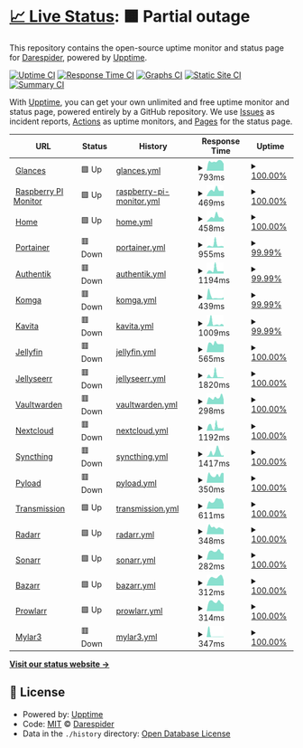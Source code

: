 # [📈 Live Status](https://demo.upptime.js.org): <!--live status--> **🟧 Partial outage**

This repository contains the open-source uptime monitor and status page for [Darespider](https://demo.upptime.js.org), powered by [Upptime](https://github.com/upptime/upptime).

[![Uptime CI](https://github.com/Darespider/upptime/workflows/Uptime%20CI/badge.svg)](https://github.com/Darespider/upptime/actions?query=workflow%3A%22Uptime+CI%22)
[![Response Time CI](https://github.com/Darespider/upptime/workflows/Response%20Time%20CI/badge.svg)](https://github.com/Darespider/upptime/actions?query=workflow%3A%22Response+Time+CI%22)
[![Graphs CI](https://github.com/Darespider/upptime/workflows/Graphs%20CI/badge.svg)](https://github.com/Darespider/upptime/actions?query=workflow%3A%22Graphs+CI%22)
[![Static Site CI](https://github.com/Darespider/upptime/workflows/Static%20Site%20CI/badge.svg)](https://github.com/Darespider/upptime/actions?query=workflow%3A%22Static+Site+CI%22)
[![Summary CI](https://github.com/Darespider/upptime/workflows/Summary%20CI/badge.svg)](https://github.com/Darespider/upptime/actions?query=workflow%3A%22Summary+CI%22)

With [Upptime](https://upptime.js.org), you can get your own unlimited and free uptime monitor and status page, powered entirely by a GitHub repository. We use [Issues](https://github.com/Darespider/upptime/issues) as incident reports, [Actions](https://github.com/Darespider/upptime/actions) as uptime monitors, and [Pages](https://demo.upptime.js.org) for the status page.

<!--start: status pages-->
<!-- This summary is generated by Upptime (https://github.com/upptime/upptime) -->
<!-- Do not edit this manually, your changes will be overwritten -->
<!-- prettier-ignore -->
| URL | Status | History | Response Time | Uptime |
| --- | ------ | ------- | ------------- | ------ |
| <img alt="" src="https://icons.duckduckgo.com/ip3/glances.darespider.family.ico" height="13"> [Glances](https://glances.darespider.family) | 🟩 Up | [glances.yml](https://github.com/darespider/uptime/commits/HEAD/history/glances.yml) | <details><summary><img alt="Response time graph" src="./graphs/glances/response-time-week.png" height="20"> 793ms</summary><br><a href="https://uptime.darespider.family/history/glances"><img alt="Response time 761" src="https://img.shields.io/endpoint?url=https%3A%2F%2Fraw.githubusercontent.com%2Fdarespider%2Fuptime%2FHEAD%2Fapi%2Fglances%2Fresponse-time.json"></a><br><a href="https://uptime.darespider.family/history/glances"><img alt="24-hour response time 608" src="https://img.shields.io/endpoint?url=https%3A%2F%2Fraw.githubusercontent.com%2Fdarespider%2Fuptime%2FHEAD%2Fapi%2Fglances%2Fresponse-time-day.json"></a><br><a href="https://uptime.darespider.family/history/glances"><img alt="7-day response time 793" src="https://img.shields.io/endpoint?url=https%3A%2F%2Fraw.githubusercontent.com%2Fdarespider%2Fuptime%2FHEAD%2Fapi%2Fglances%2Fresponse-time-week.json"></a><br><a href="https://uptime.darespider.family/history/glances"><img alt="30-day response time 821" src="https://img.shields.io/endpoint?url=https%3A%2F%2Fraw.githubusercontent.com%2Fdarespider%2Fuptime%2FHEAD%2Fapi%2Fglances%2Fresponse-time-month.json"></a><br><a href="https://uptime.darespider.family/history/glances"><img alt="1-year response time 761" src="https://img.shields.io/endpoint?url=https%3A%2F%2Fraw.githubusercontent.com%2Fdarespider%2Fuptime%2FHEAD%2Fapi%2Fglances%2Fresponse-time-year.json"></a></details> | <details><summary><a href="https://uptime.darespider.family/history/glances">100.00%</a></summary><a href="https://uptime.darespider.family/history/glances"><img alt="All-time uptime 100.00%" src="https://img.shields.io/endpoint?url=https%3A%2F%2Fraw.githubusercontent.com%2Fdarespider%2Fuptime%2FHEAD%2Fapi%2Fglances%2Fuptime.json"></a><br><a href="https://uptime.darespider.family/history/glances"><img alt="24-hour uptime 100.00%" src="https://img.shields.io/endpoint?url=https%3A%2F%2Fraw.githubusercontent.com%2Fdarespider%2Fuptime%2FHEAD%2Fapi%2Fglances%2Fuptime-day.json"></a><br><a href="https://uptime.darespider.family/history/glances"><img alt="7-day uptime 100.00%" src="https://img.shields.io/endpoint?url=https%3A%2F%2Fraw.githubusercontent.com%2Fdarespider%2Fuptime%2FHEAD%2Fapi%2Fglances%2Fuptime-week.json"></a><br><a href="https://uptime.darespider.family/history/glances"><img alt="30-day uptime 100.00%" src="https://img.shields.io/endpoint?url=https%3A%2F%2Fraw.githubusercontent.com%2Fdarespider%2Fuptime%2FHEAD%2Fapi%2Fglances%2Fuptime-month.json"></a><br><a href="https://uptime.darespider.family/history/glances"><img alt="1-year uptime 100.00%" src="https://img.shields.io/endpoint?url=https%3A%2F%2Fraw.githubusercontent.com%2Fdarespider%2Fuptime%2FHEAD%2Fapi%2Fglances%2Fuptime-year.json"></a></details>
| <img alt="" src="https://icons.duckduckgo.com/ip3/rpi.darespider.family.ico" height="13"> [Raspberry PI Monitor](https://rpi.darespider.family) | 🟩 Up | [raspberry-pi-monitor.yml](https://github.com/darespider/uptime/commits/HEAD/history/raspberry-pi-monitor.yml) | <details><summary><img alt="Response time graph" src="./graphs/raspberry-pi-monitor/response-time-week.png" height="20"> 469ms</summary><br><a href="https://uptime.darespider.family/history/raspberry-pi-monitor"><img alt="Response time 453" src="https://img.shields.io/endpoint?url=https%3A%2F%2Fraw.githubusercontent.com%2Fdarespider%2Fuptime%2FHEAD%2Fapi%2Fraspberry-pi-monitor%2Fresponse-time.json"></a><br><a href="https://uptime.darespider.family/history/raspberry-pi-monitor"><img alt="24-hour response time 415" src="https://img.shields.io/endpoint?url=https%3A%2F%2Fraw.githubusercontent.com%2Fdarespider%2Fuptime%2FHEAD%2Fapi%2Fraspberry-pi-monitor%2Fresponse-time-day.json"></a><br><a href="https://uptime.darespider.family/history/raspberry-pi-monitor"><img alt="7-day response time 469" src="https://img.shields.io/endpoint?url=https%3A%2F%2Fraw.githubusercontent.com%2Fdarespider%2Fuptime%2FHEAD%2Fapi%2Fraspberry-pi-monitor%2Fresponse-time-week.json"></a><br><a href="https://uptime.darespider.family/history/raspberry-pi-monitor"><img alt="30-day response time 481" src="https://img.shields.io/endpoint?url=https%3A%2F%2Fraw.githubusercontent.com%2Fdarespider%2Fuptime%2FHEAD%2Fapi%2Fraspberry-pi-monitor%2Fresponse-time-month.json"></a><br><a href="https://uptime.darespider.family/history/raspberry-pi-monitor"><img alt="1-year response time 453" src="https://img.shields.io/endpoint?url=https%3A%2F%2Fraw.githubusercontent.com%2Fdarespider%2Fuptime%2FHEAD%2Fapi%2Fraspberry-pi-monitor%2Fresponse-time-year.json"></a></details> | <details><summary><a href="https://uptime.darespider.family/history/raspberry-pi-monitor">100.00%</a></summary><a href="https://uptime.darespider.family/history/raspberry-pi-monitor"><img alt="All-time uptime 100.00%" src="https://img.shields.io/endpoint?url=https%3A%2F%2Fraw.githubusercontent.com%2Fdarespider%2Fuptime%2FHEAD%2Fapi%2Fraspberry-pi-monitor%2Fuptime.json"></a><br><a href="https://uptime.darespider.family/history/raspberry-pi-monitor"><img alt="24-hour uptime 100.00%" src="https://img.shields.io/endpoint?url=https%3A%2F%2Fraw.githubusercontent.com%2Fdarespider%2Fuptime%2FHEAD%2Fapi%2Fraspberry-pi-monitor%2Fuptime-day.json"></a><br><a href="https://uptime.darespider.family/history/raspberry-pi-monitor"><img alt="7-day uptime 100.00%" src="https://img.shields.io/endpoint?url=https%3A%2F%2Fraw.githubusercontent.com%2Fdarespider%2Fuptime%2FHEAD%2Fapi%2Fraspberry-pi-monitor%2Fuptime-week.json"></a><br><a href="https://uptime.darespider.family/history/raspberry-pi-monitor"><img alt="30-day uptime 100.00%" src="https://img.shields.io/endpoint?url=https%3A%2F%2Fraw.githubusercontent.com%2Fdarespider%2Fuptime%2FHEAD%2Fapi%2Fraspberry-pi-monitor%2Fuptime-month.json"></a><br><a href="https://uptime.darespider.family/history/raspberry-pi-monitor"><img alt="1-year uptime 100.00%" src="https://img.shields.io/endpoint?url=https%3A%2F%2Fraw.githubusercontent.com%2Fdarespider%2Fuptime%2FHEAD%2Fapi%2Fraspberry-pi-monitor%2Fuptime-year.json"></a></details>
| <img alt="" src="https://icons.duckduckgo.com/ip3/darespider.family.ico" height="13"> [Home](https://darespider.family) | 🟩 Up | [home.yml](https://github.com/darespider/uptime/commits/HEAD/history/home.yml) | <details><summary><img alt="Response time graph" src="./graphs/home/response-time-week.png" height="20"> 458ms</summary><br><a href="https://uptime.darespider.family/history/home"><img alt="Response time 416" src="https://img.shields.io/endpoint?url=https%3A%2F%2Fraw.githubusercontent.com%2Fdarespider%2Fuptime%2FHEAD%2Fapi%2Fhome%2Fresponse-time.json"></a><br><a href="https://uptime.darespider.family/history/home"><img alt="24-hour response time 209" src="https://img.shields.io/endpoint?url=https%3A%2F%2Fraw.githubusercontent.com%2Fdarespider%2Fuptime%2FHEAD%2Fapi%2Fhome%2Fresponse-time-day.json"></a><br><a href="https://uptime.darespider.family/history/home"><img alt="7-day response time 458" src="https://img.shields.io/endpoint?url=https%3A%2F%2Fraw.githubusercontent.com%2Fdarespider%2Fuptime%2FHEAD%2Fapi%2Fhome%2Fresponse-time-week.json"></a><br><a href="https://uptime.darespider.family/history/home"><img alt="30-day response time 413" src="https://img.shields.io/endpoint?url=https%3A%2F%2Fraw.githubusercontent.com%2Fdarespider%2Fuptime%2FHEAD%2Fapi%2Fhome%2Fresponse-time-month.json"></a><br><a href="https://uptime.darespider.family/history/home"><img alt="1-year response time 416" src="https://img.shields.io/endpoint?url=https%3A%2F%2Fraw.githubusercontent.com%2Fdarespider%2Fuptime%2FHEAD%2Fapi%2Fhome%2Fresponse-time-year.json"></a></details> | <details><summary><a href="https://uptime.darespider.family/history/home">100.00%</a></summary><a href="https://uptime.darespider.family/history/home"><img alt="All-time uptime 100.00%" src="https://img.shields.io/endpoint?url=https%3A%2F%2Fraw.githubusercontent.com%2Fdarespider%2Fuptime%2FHEAD%2Fapi%2Fhome%2Fuptime.json"></a><br><a href="https://uptime.darespider.family/history/home"><img alt="24-hour uptime 100.00%" src="https://img.shields.io/endpoint?url=https%3A%2F%2Fraw.githubusercontent.com%2Fdarespider%2Fuptime%2FHEAD%2Fapi%2Fhome%2Fuptime-day.json"></a><br><a href="https://uptime.darespider.family/history/home"><img alt="7-day uptime 100.00%" src="https://img.shields.io/endpoint?url=https%3A%2F%2Fraw.githubusercontent.com%2Fdarespider%2Fuptime%2FHEAD%2Fapi%2Fhome%2Fuptime-week.json"></a><br><a href="https://uptime.darespider.family/history/home"><img alt="30-day uptime 100.00%" src="https://img.shields.io/endpoint?url=https%3A%2F%2Fraw.githubusercontent.com%2Fdarespider%2Fuptime%2FHEAD%2Fapi%2Fhome%2Fuptime-month.json"></a><br><a href="https://uptime.darespider.family/history/home"><img alt="1-year uptime 100.00%" src="https://img.shields.io/endpoint?url=https%3A%2F%2Fraw.githubusercontent.com%2Fdarespider%2Fuptime%2FHEAD%2Fapi%2Fhome%2Fuptime-year.json"></a></details>
| <img alt="" src="https://icons.duckduckgo.com/ip3/portainer.darespider.family.ico" height="13"> [Portainer](https://portainer.darespider.family) | 🟥 Down | [portainer.yml](https://github.com/darespider/uptime/commits/HEAD/history/portainer.yml) | <details><summary><img alt="Response time graph" src="./graphs/portainer/response-time-week.png" height="20"> 955ms</summary><br><a href="https://uptime.darespider.family/history/portainer"><img alt="Response time 1594" src="https://img.shields.io/endpoint?url=https%3A%2F%2Fraw.githubusercontent.com%2Fdarespider%2Fuptime%2FHEAD%2Fapi%2Fportainer%2Fresponse-time.json"></a><br><a href="https://uptime.darespider.family/history/portainer"><img alt="24-hour response time 426" src="https://img.shields.io/endpoint?url=https%3A%2F%2Fraw.githubusercontent.com%2Fdarespider%2Fuptime%2FHEAD%2Fapi%2Fportainer%2Fresponse-time-day.json"></a><br><a href="https://uptime.darespider.family/history/portainer"><img alt="7-day response time 955" src="https://img.shields.io/endpoint?url=https%3A%2F%2Fraw.githubusercontent.com%2Fdarespider%2Fuptime%2FHEAD%2Fapi%2Fportainer%2Fresponse-time-week.json"></a><br><a href="https://uptime.darespider.family/history/portainer"><img alt="30-day response time 1889" src="https://img.shields.io/endpoint?url=https%3A%2F%2Fraw.githubusercontent.com%2Fdarespider%2Fuptime%2FHEAD%2Fapi%2Fportainer%2Fresponse-time-month.json"></a><br><a href="https://uptime.darespider.family/history/portainer"><img alt="1-year response time 1594" src="https://img.shields.io/endpoint?url=https%3A%2F%2Fraw.githubusercontent.com%2Fdarespider%2Fuptime%2FHEAD%2Fapi%2Fportainer%2Fresponse-time-year.json"></a></details> | <details><summary><a href="https://uptime.darespider.family/history/portainer">99.99%</a></summary><a href="https://uptime.darespider.family/history/portainer"><img alt="All-time uptime 94.95%" src="https://img.shields.io/endpoint?url=https%3A%2F%2Fraw.githubusercontent.com%2Fdarespider%2Fuptime%2FHEAD%2Fapi%2Fportainer%2Fuptime.json"></a><br><a href="https://uptime.darespider.family/history/portainer"><img alt="24-hour uptime 99.95%" src="https://img.shields.io/endpoint?url=https%3A%2F%2Fraw.githubusercontent.com%2Fdarespider%2Fuptime%2FHEAD%2Fapi%2Fportainer%2Fuptime-day.json"></a><br><a href="https://uptime.darespider.family/history/portainer"><img alt="7-day uptime 99.99%" src="https://img.shields.io/endpoint?url=https%3A%2F%2Fraw.githubusercontent.com%2Fdarespider%2Fuptime%2FHEAD%2Fapi%2Fportainer%2Fuptime-week.json"></a><br><a href="https://uptime.darespider.family/history/portainer"><img alt="30-day uptime 94.49%" src="https://img.shields.io/endpoint?url=https%3A%2F%2Fraw.githubusercontent.com%2Fdarespider%2Fuptime%2FHEAD%2Fapi%2Fportainer%2Fuptime-month.json"></a><br><a href="https://uptime.darespider.family/history/portainer"><img alt="1-year uptime 94.95%" src="https://img.shields.io/endpoint?url=https%3A%2F%2Fraw.githubusercontent.com%2Fdarespider%2Fuptime%2FHEAD%2Fapi%2Fportainer%2Fuptime-year.json"></a></details>
| <img alt="" src="https://icons.duckduckgo.com/ip3/auth.darespider.family.ico" height="13"> [Authentik](https://auth.darespider.family) | 🟥 Down | [authentik.yml](https://github.com/darespider/uptime/commits/HEAD/history/authentik.yml) | <details><summary><img alt="Response time graph" src="./graphs/authentik/response-time-week.png" height="20"> 1194ms</summary><br><a href="https://uptime.darespider.family/history/authentik"><img alt="Response time 2785" src="https://img.shields.io/endpoint?url=https%3A%2F%2Fraw.githubusercontent.com%2Fdarespider%2Fuptime%2FHEAD%2Fapi%2Fauthentik%2Fresponse-time.json"></a><br><a href="https://uptime.darespider.family/history/authentik"><img alt="24-hour response time 452" src="https://img.shields.io/endpoint?url=https%3A%2F%2Fraw.githubusercontent.com%2Fdarespider%2Fuptime%2FHEAD%2Fapi%2Fauthentik%2Fresponse-time-day.json"></a><br><a href="https://uptime.darespider.family/history/authentik"><img alt="7-day response time 1194" src="https://img.shields.io/endpoint?url=https%3A%2F%2Fraw.githubusercontent.com%2Fdarespider%2Fuptime%2FHEAD%2Fapi%2Fauthentik%2Fresponse-time-week.json"></a><br><a href="https://uptime.darespider.family/history/authentik"><img alt="30-day response time 2785" src="https://img.shields.io/endpoint?url=https%3A%2F%2Fraw.githubusercontent.com%2Fdarespider%2Fuptime%2FHEAD%2Fapi%2Fauthentik%2Fresponse-time-month.json"></a><br><a href="https://uptime.darespider.family/history/authentik"><img alt="1-year response time 2785" src="https://img.shields.io/endpoint?url=https%3A%2F%2Fraw.githubusercontent.com%2Fdarespider%2Fuptime%2FHEAD%2Fapi%2Fauthentik%2Fresponse-time-year.json"></a></details> | <details><summary><a href="https://uptime.darespider.family/history/authentik">99.99%</a></summary><a href="https://uptime.darespider.family/history/authentik"><img alt="All-time uptime 91.40%" src="https://img.shields.io/endpoint?url=https%3A%2F%2Fraw.githubusercontent.com%2Fdarespider%2Fuptime%2FHEAD%2Fapi%2Fauthentik%2Fuptime.json"></a><br><a href="https://uptime.darespider.family/history/authentik"><img alt="24-hour uptime 99.96%" src="https://img.shields.io/endpoint?url=https%3A%2F%2Fraw.githubusercontent.com%2Fdarespider%2Fuptime%2FHEAD%2Fapi%2Fauthentik%2Fuptime-day.json"></a><br><a href="https://uptime.darespider.family/history/authentik"><img alt="7-day uptime 99.99%" src="https://img.shields.io/endpoint?url=https%3A%2F%2Fraw.githubusercontent.com%2Fdarespider%2Fuptime%2FHEAD%2Fapi%2Fauthentik%2Fuptime-week.json"></a><br><a href="https://uptime.darespider.family/history/authentik"><img alt="30-day uptime 91.40%" src="https://img.shields.io/endpoint?url=https%3A%2F%2Fraw.githubusercontent.com%2Fdarespider%2Fuptime%2FHEAD%2Fapi%2Fauthentik%2Fuptime-month.json"></a><br><a href="https://uptime.darespider.family/history/authentik"><img alt="1-year uptime 91.40%" src="https://img.shields.io/endpoint?url=https%3A%2F%2Fraw.githubusercontent.com%2Fdarespider%2Fuptime%2FHEAD%2Fapi%2Fauthentik%2Fuptime-year.json"></a></details>
| <img alt="" src="https://icons.duckduckgo.com/ip3/komga.darespider.family.ico" height="13"> [Komga](https://komga.darespider.family) | 🟥 Down | [komga.yml](https://github.com/darespider/uptime/commits/HEAD/history/komga.yml) | <details><summary><img alt="Response time graph" src="./graphs/komga/response-time-week.png" height="20"> 439ms</summary><br><a href="https://uptime.darespider.family/history/komga"><img alt="Response time 991" src="https://img.shields.io/endpoint?url=https%3A%2F%2Fraw.githubusercontent.com%2Fdarespider%2Fuptime%2FHEAD%2Fapi%2Fkomga%2Fresponse-time.json"></a><br><a href="https://uptime.darespider.family/history/komga"><img alt="24-hour response time 431" src="https://img.shields.io/endpoint?url=https%3A%2F%2Fraw.githubusercontent.com%2Fdarespider%2Fuptime%2FHEAD%2Fapi%2Fkomga%2Fresponse-time-day.json"></a><br><a href="https://uptime.darespider.family/history/komga"><img alt="7-day response time 439" src="https://img.shields.io/endpoint?url=https%3A%2F%2Fraw.githubusercontent.com%2Fdarespider%2Fuptime%2FHEAD%2Fapi%2Fkomga%2Fresponse-time-week.json"></a><br><a href="https://uptime.darespider.family/history/komga"><img alt="30-day response time 1147" src="https://img.shields.io/endpoint?url=https%3A%2F%2Fraw.githubusercontent.com%2Fdarespider%2Fuptime%2FHEAD%2Fapi%2Fkomga%2Fresponse-time-month.json"></a><br><a href="https://uptime.darespider.family/history/komga"><img alt="1-year response time 991" src="https://img.shields.io/endpoint?url=https%3A%2F%2Fraw.githubusercontent.com%2Fdarespider%2Fuptime%2FHEAD%2Fapi%2Fkomga%2Fresponse-time-year.json"></a></details> | <details><summary><a href="https://uptime.darespider.family/history/komga">99.99%</a></summary><a href="https://uptime.darespider.family/history/komga"><img alt="All-time uptime 94.82%" src="https://img.shields.io/endpoint?url=https%3A%2F%2Fraw.githubusercontent.com%2Fdarespider%2Fuptime%2FHEAD%2Fapi%2Fkomga%2Fuptime.json"></a><br><a href="https://uptime.darespider.family/history/komga"><img alt="24-hour uptime 99.96%" src="https://img.shields.io/endpoint?url=https%3A%2F%2Fraw.githubusercontent.com%2Fdarespider%2Fuptime%2FHEAD%2Fapi%2Fkomga%2Fuptime-day.json"></a><br><a href="https://uptime.darespider.family/history/komga"><img alt="7-day uptime 99.99%" src="https://img.shields.io/endpoint?url=https%3A%2F%2Fraw.githubusercontent.com%2Fdarespider%2Fuptime%2FHEAD%2Fapi%2Fkomga%2Fuptime-week.json"></a><br><a href="https://uptime.darespider.family/history/komga"><img alt="30-day uptime 94.34%" src="https://img.shields.io/endpoint?url=https%3A%2F%2Fraw.githubusercontent.com%2Fdarespider%2Fuptime%2FHEAD%2Fapi%2Fkomga%2Fuptime-month.json"></a><br><a href="https://uptime.darespider.family/history/komga"><img alt="1-year uptime 94.82%" src="https://img.shields.io/endpoint?url=https%3A%2F%2Fraw.githubusercontent.com%2Fdarespider%2Fuptime%2FHEAD%2Fapi%2Fkomga%2Fuptime-year.json"></a></details>
| <img alt="" src="https://icons.duckduckgo.com/ip3/kavita.darespider.family.ico" height="13"> [Kavita](https://kavita.darespider.family) | 🟥 Down | [kavita.yml](https://github.com/darespider/uptime/commits/HEAD/history/kavita.yml) | <details><summary><img alt="Response time graph" src="./graphs/kavita/response-time-week.png" height="20"> 1009ms</summary><br><a href="https://uptime.darespider.family/history/kavita"><img alt="Response time 926" src="https://img.shields.io/endpoint?url=https%3A%2F%2Fraw.githubusercontent.com%2Fdarespider%2Fuptime%2FHEAD%2Fapi%2Fkavita%2Fresponse-time.json"></a><br><a href="https://uptime.darespider.family/history/kavita"><img alt="24-hour response time 234" src="https://img.shields.io/endpoint?url=https%3A%2F%2Fraw.githubusercontent.com%2Fdarespider%2Fuptime%2FHEAD%2Fapi%2Fkavita%2Fresponse-time-day.json"></a><br><a href="https://uptime.darespider.family/history/kavita"><img alt="7-day response time 1009" src="https://img.shields.io/endpoint?url=https%3A%2F%2Fraw.githubusercontent.com%2Fdarespider%2Fuptime%2FHEAD%2Fapi%2Fkavita%2Fresponse-time-week.json"></a><br><a href="https://uptime.darespider.family/history/kavita"><img alt="30-day response time 1052" src="https://img.shields.io/endpoint?url=https%3A%2F%2Fraw.githubusercontent.com%2Fdarespider%2Fuptime%2FHEAD%2Fapi%2Fkavita%2Fresponse-time-month.json"></a><br><a href="https://uptime.darespider.family/history/kavita"><img alt="1-year response time 926" src="https://img.shields.io/endpoint?url=https%3A%2F%2Fraw.githubusercontent.com%2Fdarespider%2Fuptime%2FHEAD%2Fapi%2Fkavita%2Fresponse-time-year.json"></a></details> | <details><summary><a href="https://uptime.darespider.family/history/kavita">99.99%</a></summary><a href="https://uptime.darespider.family/history/kavita"><img alt="All-time uptime 94.83%" src="https://img.shields.io/endpoint?url=https%3A%2F%2Fraw.githubusercontent.com%2Fdarespider%2Fuptime%2FHEAD%2Fapi%2Fkavita%2Fuptime.json"></a><br><a href="https://uptime.darespider.family/history/kavita"><img alt="24-hour uptime 99.96%" src="https://img.shields.io/endpoint?url=https%3A%2F%2Fraw.githubusercontent.com%2Fdarespider%2Fuptime%2FHEAD%2Fapi%2Fkavita%2Fuptime-day.json"></a><br><a href="https://uptime.darespider.family/history/kavita"><img alt="7-day uptime 99.99%" src="https://img.shields.io/endpoint?url=https%3A%2F%2Fraw.githubusercontent.com%2Fdarespider%2Fuptime%2FHEAD%2Fapi%2Fkavita%2Fuptime-week.json"></a><br><a href="https://uptime.darespider.family/history/kavita"><img alt="30-day uptime 94.35%" src="https://img.shields.io/endpoint?url=https%3A%2F%2Fraw.githubusercontent.com%2Fdarespider%2Fuptime%2FHEAD%2Fapi%2Fkavita%2Fuptime-month.json"></a><br><a href="https://uptime.darespider.family/history/kavita"><img alt="1-year uptime 94.83%" src="https://img.shields.io/endpoint?url=https%3A%2F%2Fraw.githubusercontent.com%2Fdarespider%2Fuptime%2FHEAD%2Fapi%2Fkavita%2Fuptime-year.json"></a></details>
| <img alt="" src="https://icons.duckduckgo.com/ip3/jellyfin.darespider.family.ico" height="13"> [Jellyfin](https://jellyfin.darespider.family) | 🟥 Down | [jellyfin.yml](https://github.com/darespider/uptime/commits/HEAD/history/jellyfin.yml) | <details><summary><img alt="Response time graph" src="./graphs/jellyfin/response-time-week.png" height="20"> 565ms</summary><br><a href="https://uptime.darespider.family/history/jellyfin"><img alt="Response time 930" src="https://img.shields.io/endpoint?url=https%3A%2F%2Fraw.githubusercontent.com%2Fdarespider%2Fuptime%2FHEAD%2Fapi%2Fjellyfin%2Fresponse-time.json"></a><br><a href="https://uptime.darespider.family/history/jellyfin"><img alt="24-hour response time 443" src="https://img.shields.io/endpoint?url=https%3A%2F%2Fraw.githubusercontent.com%2Fdarespider%2Fuptime%2FHEAD%2Fapi%2Fjellyfin%2Fresponse-time-day.json"></a><br><a href="https://uptime.darespider.family/history/jellyfin"><img alt="7-day response time 565" src="https://img.shields.io/endpoint?url=https%3A%2F%2Fraw.githubusercontent.com%2Fdarespider%2Fuptime%2FHEAD%2Fapi%2Fjellyfin%2Fresponse-time-week.json"></a><br><a href="https://uptime.darespider.family/history/jellyfin"><img alt="30-day response time 1040" src="https://img.shields.io/endpoint?url=https%3A%2F%2Fraw.githubusercontent.com%2Fdarespider%2Fuptime%2FHEAD%2Fapi%2Fjellyfin%2Fresponse-time-month.json"></a><br><a href="https://uptime.darespider.family/history/jellyfin"><img alt="1-year response time 930" src="https://img.shields.io/endpoint?url=https%3A%2F%2Fraw.githubusercontent.com%2Fdarespider%2Fuptime%2FHEAD%2Fapi%2Fjellyfin%2Fresponse-time-year.json"></a></details> | <details><summary><a href="https://uptime.darespider.family/history/jellyfin">100.00%</a></summary><a href="https://uptime.darespider.family/history/jellyfin"><img alt="All-time uptime 94.82%" src="https://img.shields.io/endpoint?url=https%3A%2F%2Fraw.githubusercontent.com%2Fdarespider%2Fuptime%2FHEAD%2Fapi%2Fjellyfin%2Fuptime.json"></a><br><a href="https://uptime.darespider.family/history/jellyfin"><img alt="24-hour uptime 99.97%" src="https://img.shields.io/endpoint?url=https%3A%2F%2Fraw.githubusercontent.com%2Fdarespider%2Fuptime%2FHEAD%2Fapi%2Fjellyfin%2Fuptime-day.json"></a><br><a href="https://uptime.darespider.family/history/jellyfin"><img alt="7-day uptime 100.00%" src="https://img.shields.io/endpoint?url=https%3A%2F%2Fraw.githubusercontent.com%2Fdarespider%2Fuptime%2FHEAD%2Fapi%2Fjellyfin%2Fuptime-week.json"></a><br><a href="https://uptime.darespider.family/history/jellyfin"><img alt="30-day uptime 94.34%" src="https://img.shields.io/endpoint?url=https%3A%2F%2Fraw.githubusercontent.com%2Fdarespider%2Fuptime%2FHEAD%2Fapi%2Fjellyfin%2Fuptime-month.json"></a><br><a href="https://uptime.darespider.family/history/jellyfin"><img alt="1-year uptime 94.82%" src="https://img.shields.io/endpoint?url=https%3A%2F%2Fraw.githubusercontent.com%2Fdarespider%2Fuptime%2FHEAD%2Fapi%2Fjellyfin%2Fuptime-year.json"></a></details>
| <img alt="" src="https://icons.duckduckgo.com/ip3/jellyseerr.darespider.family.ico" height="13"> [Jellyseerr](https://jellyseerr.darespider.family) | 🟥 Down | [jellyseerr.yml](https://github.com/darespider/uptime/commits/HEAD/history/jellyseerr.yml) | <details><summary><img alt="Response time graph" src="./graphs/jellyseerr/response-time-week.png" height="20"> 1820ms</summary><br><a href="https://uptime.darespider.family/history/jellyseerr"><img alt="Response time 2160" src="https://img.shields.io/endpoint?url=https%3A%2F%2Fraw.githubusercontent.com%2Fdarespider%2Fuptime%2FHEAD%2Fapi%2Fjellyseerr%2Fresponse-time.json"></a><br><a href="https://uptime.darespider.family/history/jellyseerr"><img alt="24-hour response time 408" src="https://img.shields.io/endpoint?url=https%3A%2F%2Fraw.githubusercontent.com%2Fdarespider%2Fuptime%2FHEAD%2Fapi%2Fjellyseerr%2Fresponse-time-day.json"></a><br><a href="https://uptime.darespider.family/history/jellyseerr"><img alt="7-day response time 1820" src="https://img.shields.io/endpoint?url=https%3A%2F%2Fraw.githubusercontent.com%2Fdarespider%2Fuptime%2FHEAD%2Fapi%2Fjellyseerr%2Fresponse-time-week.json"></a><br><a href="https://uptime.darespider.family/history/jellyseerr"><img alt="30-day response time 2160" src="https://img.shields.io/endpoint?url=https%3A%2F%2Fraw.githubusercontent.com%2Fdarespider%2Fuptime%2FHEAD%2Fapi%2Fjellyseerr%2Fresponse-time-month.json"></a><br><a href="https://uptime.darespider.family/history/jellyseerr"><img alt="1-year response time 2160" src="https://img.shields.io/endpoint?url=https%3A%2F%2Fraw.githubusercontent.com%2Fdarespider%2Fuptime%2FHEAD%2Fapi%2Fjellyseerr%2Fresponse-time-year.json"></a></details> | <details><summary><a href="https://uptime.darespider.family/history/jellyseerr">100.00%</a></summary><a href="https://uptime.darespider.family/history/jellyseerr"><img alt="All-time uptime 93.17%" src="https://img.shields.io/endpoint?url=https%3A%2F%2Fraw.githubusercontent.com%2Fdarespider%2Fuptime%2FHEAD%2Fapi%2Fjellyseerr%2Fuptime.json"></a><br><a href="https://uptime.darespider.family/history/jellyseerr"><img alt="24-hour uptime 99.97%" src="https://img.shields.io/endpoint?url=https%3A%2F%2Fraw.githubusercontent.com%2Fdarespider%2Fuptime%2FHEAD%2Fapi%2Fjellyseerr%2Fuptime-day.json"></a><br><a href="https://uptime.darespider.family/history/jellyseerr"><img alt="7-day uptime 100.00%" src="https://img.shields.io/endpoint?url=https%3A%2F%2Fraw.githubusercontent.com%2Fdarespider%2Fuptime%2FHEAD%2Fapi%2Fjellyseerr%2Fuptime-week.json"></a><br><a href="https://uptime.darespider.family/history/jellyseerr"><img alt="30-day uptime 93.17%" src="https://img.shields.io/endpoint?url=https%3A%2F%2Fraw.githubusercontent.com%2Fdarespider%2Fuptime%2FHEAD%2Fapi%2Fjellyseerr%2Fuptime-month.json"></a><br><a href="https://uptime.darespider.family/history/jellyseerr"><img alt="1-year uptime 93.17%" src="https://img.shields.io/endpoint?url=https%3A%2F%2Fraw.githubusercontent.com%2Fdarespider%2Fuptime%2FHEAD%2Fapi%2Fjellyseerr%2Fuptime-year.json"></a></details>
| <img alt="" src="https://icons.duckduckgo.com/ip3/vaultwarden.darespider.family.ico" height="13"> [Vaultwarden](https://vaultwarden.darespider.family) | 🟥 Down | [vaultwarden.yml](https://github.com/darespider/uptime/commits/HEAD/history/vaultwarden.yml) | <details><summary><img alt="Response time graph" src="./graphs/vaultwarden/response-time-week.png" height="20"> 298ms</summary><br><a href="https://uptime.darespider.family/history/vaultwarden"><img alt="Response time 377" src="https://img.shields.io/endpoint?url=https%3A%2F%2Fraw.githubusercontent.com%2Fdarespider%2Fuptime%2FHEAD%2Fapi%2Fvaultwarden%2Fresponse-time.json"></a><br><a href="https://uptime.darespider.family/history/vaultwarden"><img alt="24-hour response time 148" src="https://img.shields.io/endpoint?url=https%3A%2F%2Fraw.githubusercontent.com%2Fdarespider%2Fuptime%2FHEAD%2Fapi%2Fvaultwarden%2Fresponse-time-day.json"></a><br><a href="https://uptime.darespider.family/history/vaultwarden"><img alt="7-day response time 298" src="https://img.shields.io/endpoint?url=https%3A%2F%2Fraw.githubusercontent.com%2Fdarespider%2Fuptime%2FHEAD%2Fapi%2Fvaultwarden%2Fresponse-time-week.json"></a><br><a href="https://uptime.darespider.family/history/vaultwarden"><img alt="30-day response time 389" src="https://img.shields.io/endpoint?url=https%3A%2F%2Fraw.githubusercontent.com%2Fdarespider%2Fuptime%2FHEAD%2Fapi%2Fvaultwarden%2Fresponse-time-month.json"></a><br><a href="https://uptime.darespider.family/history/vaultwarden"><img alt="1-year response time 377" src="https://img.shields.io/endpoint?url=https%3A%2F%2Fraw.githubusercontent.com%2Fdarespider%2Fuptime%2FHEAD%2Fapi%2Fvaultwarden%2Fresponse-time-year.json"></a></details> | <details><summary><a href="https://uptime.darespider.family/history/vaultwarden">100.00%</a></summary><a href="https://uptime.darespider.family/history/vaultwarden"><img alt="All-time uptime 94.83%" src="https://img.shields.io/endpoint?url=https%3A%2F%2Fraw.githubusercontent.com%2Fdarespider%2Fuptime%2FHEAD%2Fapi%2Fvaultwarden%2Fuptime.json"></a><br><a href="https://uptime.darespider.family/history/vaultwarden"><img alt="24-hour uptime 99.97%" src="https://img.shields.io/endpoint?url=https%3A%2F%2Fraw.githubusercontent.com%2Fdarespider%2Fuptime%2FHEAD%2Fapi%2Fvaultwarden%2Fuptime-day.json"></a><br><a href="https://uptime.darespider.family/history/vaultwarden"><img alt="7-day uptime 100.00%" src="https://img.shields.io/endpoint?url=https%3A%2F%2Fraw.githubusercontent.com%2Fdarespider%2Fuptime%2FHEAD%2Fapi%2Fvaultwarden%2Fuptime-week.json"></a><br><a href="https://uptime.darespider.family/history/vaultwarden"><img alt="30-day uptime 94.35%" src="https://img.shields.io/endpoint?url=https%3A%2F%2Fraw.githubusercontent.com%2Fdarespider%2Fuptime%2FHEAD%2Fapi%2Fvaultwarden%2Fuptime-month.json"></a><br><a href="https://uptime.darespider.family/history/vaultwarden"><img alt="1-year uptime 94.83%" src="https://img.shields.io/endpoint?url=https%3A%2F%2Fraw.githubusercontent.com%2Fdarespider%2Fuptime%2FHEAD%2Fapi%2Fvaultwarden%2Fuptime-year.json"></a></details>
| <img alt="" src="https://icons.duckduckgo.com/ip3/nextcloud.darespider.family.ico" height="13"> [Nextcloud](https://nextcloud.darespider.family) | 🟥 Down | [nextcloud.yml](https://github.com/darespider/uptime/commits/HEAD/history/nextcloud.yml) | <details><summary><img alt="Response time graph" src="./graphs/nextcloud/response-time-week.png" height="20"> 1192ms</summary><br><a href="https://uptime.darespider.family/history/nextcloud"><img alt="Response time 2033" src="https://img.shields.io/endpoint?url=https%3A%2F%2Fraw.githubusercontent.com%2Fdarespider%2Fuptime%2FHEAD%2Fapi%2Fnextcloud%2Fresponse-time.json"></a><br><a href="https://uptime.darespider.family/history/nextcloud"><img alt="24-hour response time 596" src="https://img.shields.io/endpoint?url=https%3A%2F%2Fraw.githubusercontent.com%2Fdarespider%2Fuptime%2FHEAD%2Fapi%2Fnextcloud%2Fresponse-time-day.json"></a><br><a href="https://uptime.darespider.family/history/nextcloud"><img alt="7-day response time 1192" src="https://img.shields.io/endpoint?url=https%3A%2F%2Fraw.githubusercontent.com%2Fdarespider%2Fuptime%2FHEAD%2Fapi%2Fnextcloud%2Fresponse-time-week.json"></a><br><a href="https://uptime.darespider.family/history/nextcloud"><img alt="30-day response time 2033" src="https://img.shields.io/endpoint?url=https%3A%2F%2Fraw.githubusercontent.com%2Fdarespider%2Fuptime%2FHEAD%2Fapi%2Fnextcloud%2Fresponse-time-month.json"></a><br><a href="https://uptime.darespider.family/history/nextcloud"><img alt="1-year response time 2033" src="https://img.shields.io/endpoint?url=https%3A%2F%2Fraw.githubusercontent.com%2Fdarespider%2Fuptime%2FHEAD%2Fapi%2Fnextcloud%2Fresponse-time-year.json"></a></details> | <details><summary><a href="https://uptime.darespider.family/history/nextcloud">100.00%</a></summary><a href="https://uptime.darespider.family/history/nextcloud"><img alt="All-time uptime 87.47%" src="https://img.shields.io/endpoint?url=https%3A%2F%2Fraw.githubusercontent.com%2Fdarespider%2Fuptime%2FHEAD%2Fapi%2Fnextcloud%2Fuptime.json"></a><br><a href="https://uptime.darespider.family/history/nextcloud"><img alt="24-hour uptime 99.97%" src="https://img.shields.io/endpoint?url=https%3A%2F%2Fraw.githubusercontent.com%2Fdarespider%2Fuptime%2FHEAD%2Fapi%2Fnextcloud%2Fuptime-day.json"></a><br><a href="https://uptime.darespider.family/history/nextcloud"><img alt="7-day uptime 100.00%" src="https://img.shields.io/endpoint?url=https%3A%2F%2Fraw.githubusercontent.com%2Fdarespider%2Fuptime%2FHEAD%2Fapi%2Fnextcloud%2Fuptime-week.json"></a><br><a href="https://uptime.darespider.family/history/nextcloud"><img alt="30-day uptime 87.47%" src="https://img.shields.io/endpoint?url=https%3A%2F%2Fraw.githubusercontent.com%2Fdarespider%2Fuptime%2FHEAD%2Fapi%2Fnextcloud%2Fuptime-month.json"></a><br><a href="https://uptime.darespider.family/history/nextcloud"><img alt="1-year uptime 87.47%" src="https://img.shields.io/endpoint?url=https%3A%2F%2Fraw.githubusercontent.com%2Fdarespider%2Fuptime%2FHEAD%2Fapi%2Fnextcloud%2Fuptime-year.json"></a></details>
| <img alt="" src="https://icons.duckduckgo.com/ip3/syncthing.darespider.family.ico" height="13"> [Syncthing](https://syncthing.darespider.family) | 🟥 Down | [syncthing.yml](https://github.com/darespider/uptime/commits/HEAD/history/syncthing.yml) | <details><summary><img alt="Response time graph" src="./graphs/syncthing/response-time-week.png" height="20"> 1417ms</summary><br><a href="https://uptime.darespider.family/history/syncthing"><img alt="Response time 993" src="https://img.shields.io/endpoint?url=https%3A%2F%2Fraw.githubusercontent.com%2Fdarespider%2Fuptime%2FHEAD%2Fapi%2Fsyncthing%2Fresponse-time.json"></a><br><a href="https://uptime.darespider.family/history/syncthing"><img alt="24-hour response time 389" src="https://img.shields.io/endpoint?url=https%3A%2F%2Fraw.githubusercontent.com%2Fdarespider%2Fuptime%2FHEAD%2Fapi%2Fsyncthing%2Fresponse-time-day.json"></a><br><a href="https://uptime.darespider.family/history/syncthing"><img alt="7-day response time 1417" src="https://img.shields.io/endpoint?url=https%3A%2F%2Fraw.githubusercontent.com%2Fdarespider%2Fuptime%2FHEAD%2Fapi%2Fsyncthing%2Fresponse-time-week.json"></a><br><a href="https://uptime.darespider.family/history/syncthing"><img alt="30-day response time 1136" src="https://img.shields.io/endpoint?url=https%3A%2F%2Fraw.githubusercontent.com%2Fdarespider%2Fuptime%2FHEAD%2Fapi%2Fsyncthing%2Fresponse-time-month.json"></a><br><a href="https://uptime.darespider.family/history/syncthing"><img alt="1-year response time 993" src="https://img.shields.io/endpoint?url=https%3A%2F%2Fraw.githubusercontent.com%2Fdarespider%2Fuptime%2FHEAD%2Fapi%2Fsyncthing%2Fresponse-time-year.json"></a></details> | <details><summary><a href="https://uptime.darespider.family/history/syncthing">100.00%</a></summary><a href="https://uptime.darespider.family/history/syncthing"><img alt="All-time uptime 87.60%" src="https://img.shields.io/endpoint?url=https%3A%2F%2Fraw.githubusercontent.com%2Fdarespider%2Fuptime%2FHEAD%2Fapi%2Fsyncthing%2Fuptime.json"></a><br><a href="https://uptime.darespider.family/history/syncthing"><img alt="24-hour uptime 99.98%" src="https://img.shields.io/endpoint?url=https%3A%2F%2Fraw.githubusercontent.com%2Fdarespider%2Fuptime%2FHEAD%2Fapi%2Fsyncthing%2Fuptime-day.json"></a><br><a href="https://uptime.darespider.family/history/syncthing"><img alt="7-day uptime 100.00%" src="https://img.shields.io/endpoint?url=https%3A%2F%2Fraw.githubusercontent.com%2Fdarespider%2Fuptime%2FHEAD%2Fapi%2Fsyncthing%2Fuptime-week.json"></a><br><a href="https://uptime.darespider.family/history/syncthing"><img alt="30-day uptime 94.32%" src="https://img.shields.io/endpoint?url=https%3A%2F%2Fraw.githubusercontent.com%2Fdarespider%2Fuptime%2FHEAD%2Fapi%2Fsyncthing%2Fuptime-month.json"></a><br><a href="https://uptime.darespider.family/history/syncthing"><img alt="1-year uptime 87.60%" src="https://img.shields.io/endpoint?url=https%3A%2F%2Fraw.githubusercontent.com%2Fdarespider%2Fuptime%2FHEAD%2Fapi%2Fsyncthing%2Fuptime-year.json"></a></details>
| <img alt="" src="https://icons.duckduckgo.com/ip3/pyload.darespider.family.ico" height="13"> [Pyload](https://pyload.darespider.family) | 🟥 Down | [pyload.yml](https://github.com/darespider/uptime/commits/HEAD/history/pyload.yml) | <details><summary><img alt="Response time graph" src="./graphs/pyload/response-time-week.png" height="20"> 350ms</summary><br><a href="https://uptime.darespider.family/history/pyload"><img alt="Response time 735" src="https://img.shields.io/endpoint?url=https%3A%2F%2Fraw.githubusercontent.com%2Fdarespider%2Fuptime%2FHEAD%2Fapi%2Fpyload%2Fresponse-time.json"></a><br><a href="https://uptime.darespider.family/history/pyload"><img alt="24-hour response time 273" src="https://img.shields.io/endpoint?url=https%3A%2F%2Fraw.githubusercontent.com%2Fdarespider%2Fuptime%2FHEAD%2Fapi%2Fpyload%2Fresponse-time-day.json"></a><br><a href="https://uptime.darespider.family/history/pyload"><img alt="7-day response time 350" src="https://img.shields.io/endpoint?url=https%3A%2F%2Fraw.githubusercontent.com%2Fdarespider%2Fuptime%2FHEAD%2Fapi%2Fpyload%2Fresponse-time-week.json"></a><br><a href="https://uptime.darespider.family/history/pyload"><img alt="30-day response time 795" src="https://img.shields.io/endpoint?url=https%3A%2F%2Fraw.githubusercontent.com%2Fdarespider%2Fuptime%2FHEAD%2Fapi%2Fpyload%2Fresponse-time-month.json"></a><br><a href="https://uptime.darespider.family/history/pyload"><img alt="1-year response time 735" src="https://img.shields.io/endpoint?url=https%3A%2F%2Fraw.githubusercontent.com%2Fdarespider%2Fuptime%2FHEAD%2Fapi%2Fpyload%2Fresponse-time-year.json"></a></details> | <details><summary><a href="https://uptime.darespider.family/history/pyload">100.00%</a></summary><a href="https://uptime.darespider.family/history/pyload"><img alt="All-time uptime 85.80%" src="https://img.shields.io/endpoint?url=https%3A%2F%2Fraw.githubusercontent.com%2Fdarespider%2Fuptime%2FHEAD%2Fapi%2Fpyload%2Fuptime.json"></a><br><a href="https://uptime.darespider.family/history/pyload"><img alt="24-hour uptime 99.98%" src="https://img.shields.io/endpoint?url=https%3A%2F%2Fraw.githubusercontent.com%2Fdarespider%2Fuptime%2FHEAD%2Fapi%2Fpyload%2Fuptime-day.json"></a><br><a href="https://uptime.darespider.family/history/pyload"><img alt="7-day uptime 100.00%" src="https://img.shields.io/endpoint?url=https%3A%2F%2Fraw.githubusercontent.com%2Fdarespider%2Fuptime%2FHEAD%2Fapi%2Fpyload%2Fuptime-week.json"></a><br><a href="https://uptime.darespider.family/history/pyload"><img alt="30-day uptime 84.37%" src="https://img.shields.io/endpoint?url=https%3A%2F%2Fraw.githubusercontent.com%2Fdarespider%2Fuptime%2FHEAD%2Fapi%2Fpyload%2Fuptime-month.json"></a><br><a href="https://uptime.darespider.family/history/pyload"><img alt="1-year uptime 85.80%" src="https://img.shields.io/endpoint?url=https%3A%2F%2Fraw.githubusercontent.com%2Fdarespider%2Fuptime%2FHEAD%2Fapi%2Fpyload%2Fuptime-year.json"></a></details>
| <img alt="" src="https://icons.duckduckgo.com/ip3/transmission.darespider.family.ico" height="13"> [Transmission](https://transmission.darespider.family) | 🟩 Up | [transmission.yml](https://github.com/darespider/uptime/commits/HEAD/history/transmission.yml) | <details><summary><img alt="Response time graph" src="./graphs/transmission/response-time-week.png" height="20"> 611ms</summary><br><a href="https://uptime.darespider.family/history/transmission"><img alt="Response time 529" src="https://img.shields.io/endpoint?url=https%3A%2F%2Fraw.githubusercontent.com%2Fdarespider%2Fuptime%2FHEAD%2Fapi%2Ftransmission%2Fresponse-time.json"></a><br><a href="https://uptime.darespider.family/history/transmission"><img alt="24-hour response time 340" src="https://img.shields.io/endpoint?url=https%3A%2F%2Fraw.githubusercontent.com%2Fdarespider%2Fuptime%2FHEAD%2Fapi%2Ftransmission%2Fresponse-time-day.json"></a><br><a href="https://uptime.darespider.family/history/transmission"><img alt="7-day response time 611" src="https://img.shields.io/endpoint?url=https%3A%2F%2Fraw.githubusercontent.com%2Fdarespider%2Fuptime%2FHEAD%2Fapi%2Ftransmission%2Fresponse-time-week.json"></a><br><a href="https://uptime.darespider.family/history/transmission"><img alt="30-day response time 542" src="https://img.shields.io/endpoint?url=https%3A%2F%2Fraw.githubusercontent.com%2Fdarespider%2Fuptime%2FHEAD%2Fapi%2Ftransmission%2Fresponse-time-month.json"></a><br><a href="https://uptime.darespider.family/history/transmission"><img alt="1-year response time 529" src="https://img.shields.io/endpoint?url=https%3A%2F%2Fraw.githubusercontent.com%2Fdarespider%2Fuptime%2FHEAD%2Fapi%2Ftransmission%2Fresponse-time-year.json"></a></details> | <details><summary><a href="https://uptime.darespider.family/history/transmission">100.00%</a></summary><a href="https://uptime.darespider.family/history/transmission"><img alt="All-time uptime 100.00%" src="https://img.shields.io/endpoint?url=https%3A%2F%2Fraw.githubusercontent.com%2Fdarespider%2Fuptime%2FHEAD%2Fapi%2Ftransmission%2Fuptime.json"></a><br><a href="https://uptime.darespider.family/history/transmission"><img alt="24-hour uptime 100.00%" src="https://img.shields.io/endpoint?url=https%3A%2F%2Fraw.githubusercontent.com%2Fdarespider%2Fuptime%2FHEAD%2Fapi%2Ftransmission%2Fuptime-day.json"></a><br><a href="https://uptime.darespider.family/history/transmission"><img alt="7-day uptime 100.00%" src="https://img.shields.io/endpoint?url=https%3A%2F%2Fraw.githubusercontent.com%2Fdarespider%2Fuptime%2FHEAD%2Fapi%2Ftransmission%2Fuptime-week.json"></a><br><a href="https://uptime.darespider.family/history/transmission"><img alt="30-day uptime 100.00%" src="https://img.shields.io/endpoint?url=https%3A%2F%2Fraw.githubusercontent.com%2Fdarespider%2Fuptime%2FHEAD%2Fapi%2Ftransmission%2Fuptime-month.json"></a><br><a href="https://uptime.darespider.family/history/transmission"><img alt="1-year uptime 100.00%" src="https://img.shields.io/endpoint?url=https%3A%2F%2Fraw.githubusercontent.com%2Fdarespider%2Fuptime%2FHEAD%2Fapi%2Ftransmission%2Fuptime-year.json"></a></details>
| <img alt="" src="https://icons.duckduckgo.com/ip3/radarr.darespider.family.ico" height="13"> [Radarr](https://radarr.darespider.family) | 🟩 Up | [radarr.yml](https://github.com/darespider/uptime/commits/HEAD/history/radarr.yml) | <details><summary><img alt="Response time graph" src="./graphs/radarr/response-time-week.png" height="20"> 348ms</summary><br><a href="https://uptime.darespider.family/history/radarr"><img alt="Response time 359" src="https://img.shields.io/endpoint?url=https%3A%2F%2Fraw.githubusercontent.com%2Fdarespider%2Fuptime%2FHEAD%2Fapi%2Fradarr%2Fresponse-time.json"></a><br><a href="https://uptime.darespider.family/history/radarr"><img alt="24-hour response time 237" src="https://img.shields.io/endpoint?url=https%3A%2F%2Fraw.githubusercontent.com%2Fdarespider%2Fuptime%2FHEAD%2Fapi%2Fradarr%2Fresponse-time-day.json"></a><br><a href="https://uptime.darespider.family/history/radarr"><img alt="7-day response time 348" src="https://img.shields.io/endpoint?url=https%3A%2F%2Fraw.githubusercontent.com%2Fdarespider%2Fuptime%2FHEAD%2Fapi%2Fradarr%2Fresponse-time-week.json"></a><br><a href="https://uptime.darespider.family/history/radarr"><img alt="30-day response time 359" src="https://img.shields.io/endpoint?url=https%3A%2F%2Fraw.githubusercontent.com%2Fdarespider%2Fuptime%2FHEAD%2Fapi%2Fradarr%2Fresponse-time-month.json"></a><br><a href="https://uptime.darespider.family/history/radarr"><img alt="1-year response time 359" src="https://img.shields.io/endpoint?url=https%3A%2F%2Fraw.githubusercontent.com%2Fdarespider%2Fuptime%2FHEAD%2Fapi%2Fradarr%2Fresponse-time-year.json"></a></details> | <details><summary><a href="https://uptime.darespider.family/history/radarr">100.00%</a></summary><a href="https://uptime.darespider.family/history/radarr"><img alt="All-time uptime 100.00%" src="https://img.shields.io/endpoint?url=https%3A%2F%2Fraw.githubusercontent.com%2Fdarespider%2Fuptime%2FHEAD%2Fapi%2Fradarr%2Fuptime.json"></a><br><a href="https://uptime.darespider.family/history/radarr"><img alt="24-hour uptime 100.00%" src="https://img.shields.io/endpoint?url=https%3A%2F%2Fraw.githubusercontent.com%2Fdarespider%2Fuptime%2FHEAD%2Fapi%2Fradarr%2Fuptime-day.json"></a><br><a href="https://uptime.darespider.family/history/radarr"><img alt="7-day uptime 100.00%" src="https://img.shields.io/endpoint?url=https%3A%2F%2Fraw.githubusercontent.com%2Fdarespider%2Fuptime%2FHEAD%2Fapi%2Fradarr%2Fuptime-week.json"></a><br><a href="https://uptime.darespider.family/history/radarr"><img alt="30-day uptime 100.00%" src="https://img.shields.io/endpoint?url=https%3A%2F%2Fraw.githubusercontent.com%2Fdarespider%2Fuptime%2FHEAD%2Fapi%2Fradarr%2Fuptime-month.json"></a><br><a href="https://uptime.darespider.family/history/radarr"><img alt="1-year uptime 100.00%" src="https://img.shields.io/endpoint?url=https%3A%2F%2Fraw.githubusercontent.com%2Fdarespider%2Fuptime%2FHEAD%2Fapi%2Fradarr%2Fuptime-year.json"></a></details>
| <img alt="" src="https://icons.duckduckgo.com/ip3/sonarr.darespider.family.ico" height="13"> [Sonarr](https://sonarr.darespider.family) | 🟩 Up | [sonarr.yml](https://github.com/darespider/uptime/commits/HEAD/history/sonarr.yml) | <details><summary><img alt="Response time graph" src="./graphs/sonarr/response-time-week.png" height="20"> 282ms</summary><br><a href="https://uptime.darespider.family/history/sonarr"><img alt="Response time 324" src="https://img.shields.io/endpoint?url=https%3A%2F%2Fraw.githubusercontent.com%2Fdarespider%2Fuptime%2FHEAD%2Fapi%2Fsonarr%2Fresponse-time.json"></a><br><a href="https://uptime.darespider.family/history/sonarr"><img alt="24-hour response time 202" src="https://img.shields.io/endpoint?url=https%3A%2F%2Fraw.githubusercontent.com%2Fdarespider%2Fuptime%2FHEAD%2Fapi%2Fsonarr%2Fresponse-time-day.json"></a><br><a href="https://uptime.darespider.family/history/sonarr"><img alt="7-day response time 282" src="https://img.shields.io/endpoint?url=https%3A%2F%2Fraw.githubusercontent.com%2Fdarespider%2Fuptime%2FHEAD%2Fapi%2Fsonarr%2Fresponse-time-week.json"></a><br><a href="https://uptime.darespider.family/history/sonarr"><img alt="30-day response time 324" src="https://img.shields.io/endpoint?url=https%3A%2F%2Fraw.githubusercontent.com%2Fdarespider%2Fuptime%2FHEAD%2Fapi%2Fsonarr%2Fresponse-time-month.json"></a><br><a href="https://uptime.darespider.family/history/sonarr"><img alt="1-year response time 324" src="https://img.shields.io/endpoint?url=https%3A%2F%2Fraw.githubusercontent.com%2Fdarespider%2Fuptime%2FHEAD%2Fapi%2Fsonarr%2Fresponse-time-year.json"></a></details> | <details><summary><a href="https://uptime.darespider.family/history/sonarr">100.00%</a></summary><a href="https://uptime.darespider.family/history/sonarr"><img alt="All-time uptime 100.00%" src="https://img.shields.io/endpoint?url=https%3A%2F%2Fraw.githubusercontent.com%2Fdarespider%2Fuptime%2FHEAD%2Fapi%2Fsonarr%2Fuptime.json"></a><br><a href="https://uptime.darespider.family/history/sonarr"><img alt="24-hour uptime 100.00%" src="https://img.shields.io/endpoint?url=https%3A%2F%2Fraw.githubusercontent.com%2Fdarespider%2Fuptime%2FHEAD%2Fapi%2Fsonarr%2Fuptime-day.json"></a><br><a href="https://uptime.darespider.family/history/sonarr"><img alt="7-day uptime 100.00%" src="https://img.shields.io/endpoint?url=https%3A%2F%2Fraw.githubusercontent.com%2Fdarespider%2Fuptime%2FHEAD%2Fapi%2Fsonarr%2Fuptime-week.json"></a><br><a href="https://uptime.darespider.family/history/sonarr"><img alt="30-day uptime 100.00%" src="https://img.shields.io/endpoint?url=https%3A%2F%2Fraw.githubusercontent.com%2Fdarespider%2Fuptime%2FHEAD%2Fapi%2Fsonarr%2Fuptime-month.json"></a><br><a href="https://uptime.darespider.family/history/sonarr"><img alt="1-year uptime 100.00%" src="https://img.shields.io/endpoint?url=https%3A%2F%2Fraw.githubusercontent.com%2Fdarespider%2Fuptime%2FHEAD%2Fapi%2Fsonarr%2Fuptime-year.json"></a></details>
| <img alt="" src="https://icons.duckduckgo.com/ip3/bazarr.darespider.family.ico" height="13"> [Bazarr](https://bazarr.darespider.family) | 🟩 Up | [bazarr.yml](https://github.com/darespider/uptime/commits/HEAD/history/bazarr.yml) | <details><summary><img alt="Response time graph" src="./graphs/bazarr/response-time-week.png" height="20"> 312ms</summary><br><a href="https://uptime.darespider.family/history/bazarr"><img alt="Response time 339" src="https://img.shields.io/endpoint?url=https%3A%2F%2Fraw.githubusercontent.com%2Fdarespider%2Fuptime%2FHEAD%2Fapi%2Fbazarr%2Fresponse-time.json"></a><br><a href="https://uptime.darespider.family/history/bazarr"><img alt="24-hour response time 213" src="https://img.shields.io/endpoint?url=https%3A%2F%2Fraw.githubusercontent.com%2Fdarespider%2Fuptime%2FHEAD%2Fapi%2Fbazarr%2Fresponse-time-day.json"></a><br><a href="https://uptime.darespider.family/history/bazarr"><img alt="7-day response time 312" src="https://img.shields.io/endpoint?url=https%3A%2F%2Fraw.githubusercontent.com%2Fdarespider%2Fuptime%2FHEAD%2Fapi%2Fbazarr%2Fresponse-time-week.json"></a><br><a href="https://uptime.darespider.family/history/bazarr"><img alt="30-day response time 339" src="https://img.shields.io/endpoint?url=https%3A%2F%2Fraw.githubusercontent.com%2Fdarespider%2Fuptime%2FHEAD%2Fapi%2Fbazarr%2Fresponse-time-month.json"></a><br><a href="https://uptime.darespider.family/history/bazarr"><img alt="1-year response time 339" src="https://img.shields.io/endpoint?url=https%3A%2F%2Fraw.githubusercontent.com%2Fdarespider%2Fuptime%2FHEAD%2Fapi%2Fbazarr%2Fresponse-time-year.json"></a></details> | <details><summary><a href="https://uptime.darespider.family/history/bazarr">100.00%</a></summary><a href="https://uptime.darespider.family/history/bazarr"><img alt="All-time uptime 100.00%" src="https://img.shields.io/endpoint?url=https%3A%2F%2Fraw.githubusercontent.com%2Fdarespider%2Fuptime%2FHEAD%2Fapi%2Fbazarr%2Fuptime.json"></a><br><a href="https://uptime.darespider.family/history/bazarr"><img alt="24-hour uptime 100.00%" src="https://img.shields.io/endpoint?url=https%3A%2F%2Fraw.githubusercontent.com%2Fdarespider%2Fuptime%2FHEAD%2Fapi%2Fbazarr%2Fuptime-day.json"></a><br><a href="https://uptime.darespider.family/history/bazarr"><img alt="7-day uptime 100.00%" src="https://img.shields.io/endpoint?url=https%3A%2F%2Fraw.githubusercontent.com%2Fdarespider%2Fuptime%2FHEAD%2Fapi%2Fbazarr%2Fuptime-week.json"></a><br><a href="https://uptime.darespider.family/history/bazarr"><img alt="30-day uptime 100.00%" src="https://img.shields.io/endpoint?url=https%3A%2F%2Fraw.githubusercontent.com%2Fdarespider%2Fuptime%2FHEAD%2Fapi%2Fbazarr%2Fuptime-month.json"></a><br><a href="https://uptime.darespider.family/history/bazarr"><img alt="1-year uptime 100.00%" src="https://img.shields.io/endpoint?url=https%3A%2F%2Fraw.githubusercontent.com%2Fdarespider%2Fuptime%2FHEAD%2Fapi%2Fbazarr%2Fuptime-year.json"></a></details>
| <img alt="" src="https://icons.duckduckgo.com/ip3/prowlarr.darespider.family.ico" height="13"> [Prowlarr](https://prowlarr.darespider.family) | 🟩 Up | [prowlarr.yml](https://github.com/darespider/uptime/commits/HEAD/history/prowlarr.yml) | <details><summary><img alt="Response time graph" src="./graphs/prowlarr/response-time-week.png" height="20"> 314ms</summary><br><a href="https://uptime.darespider.family/history/prowlarr"><img alt="Response time 598" src="https://img.shields.io/endpoint?url=https%3A%2F%2Fraw.githubusercontent.com%2Fdarespider%2Fuptime%2FHEAD%2Fapi%2Fprowlarr%2Fresponse-time.json"></a><br><a href="https://uptime.darespider.family/history/prowlarr"><img alt="24-hour response time 217" src="https://img.shields.io/endpoint?url=https%3A%2F%2Fraw.githubusercontent.com%2Fdarespider%2Fuptime%2FHEAD%2Fapi%2Fprowlarr%2Fresponse-time-day.json"></a><br><a href="https://uptime.darespider.family/history/prowlarr"><img alt="7-day response time 314" src="https://img.shields.io/endpoint?url=https%3A%2F%2Fraw.githubusercontent.com%2Fdarespider%2Fuptime%2FHEAD%2Fapi%2Fprowlarr%2Fresponse-time-week.json"></a><br><a href="https://uptime.darespider.family/history/prowlarr"><img alt="30-day response time 598" src="https://img.shields.io/endpoint?url=https%3A%2F%2Fraw.githubusercontent.com%2Fdarespider%2Fuptime%2FHEAD%2Fapi%2Fprowlarr%2Fresponse-time-month.json"></a><br><a href="https://uptime.darespider.family/history/prowlarr"><img alt="1-year response time 598" src="https://img.shields.io/endpoint?url=https%3A%2F%2Fraw.githubusercontent.com%2Fdarespider%2Fuptime%2FHEAD%2Fapi%2Fprowlarr%2Fresponse-time-year.json"></a></details> | <details><summary><a href="https://uptime.darespider.family/history/prowlarr">100.00%</a></summary><a href="https://uptime.darespider.family/history/prowlarr"><img alt="All-time uptime 100.00%" src="https://img.shields.io/endpoint?url=https%3A%2F%2Fraw.githubusercontent.com%2Fdarespider%2Fuptime%2FHEAD%2Fapi%2Fprowlarr%2Fuptime.json"></a><br><a href="https://uptime.darespider.family/history/prowlarr"><img alt="24-hour uptime 100.00%" src="https://img.shields.io/endpoint?url=https%3A%2F%2Fraw.githubusercontent.com%2Fdarespider%2Fuptime%2FHEAD%2Fapi%2Fprowlarr%2Fuptime-day.json"></a><br><a href="https://uptime.darespider.family/history/prowlarr"><img alt="7-day uptime 100.00%" src="https://img.shields.io/endpoint?url=https%3A%2F%2Fraw.githubusercontent.com%2Fdarespider%2Fuptime%2FHEAD%2Fapi%2Fprowlarr%2Fuptime-week.json"></a><br><a href="https://uptime.darespider.family/history/prowlarr"><img alt="30-day uptime 100.00%" src="https://img.shields.io/endpoint?url=https%3A%2F%2Fraw.githubusercontent.com%2Fdarespider%2Fuptime%2FHEAD%2Fapi%2Fprowlarr%2Fuptime-month.json"></a><br><a href="https://uptime.darespider.family/history/prowlarr"><img alt="1-year uptime 100.00%" src="https://img.shields.io/endpoint?url=https%3A%2F%2Fraw.githubusercontent.com%2Fdarespider%2Fuptime%2FHEAD%2Fapi%2Fprowlarr%2Fuptime-year.json"></a></details>
| <img alt="" src="https://icons.duckduckgo.com/ip3/mylar.darespider.family.ico" height="13"> [Mylar3](https://mylar.darespider.family) | 🟥 Down | [mylar3.yml](https://github.com/darespider/uptime/commits/HEAD/history/mylar3.yml) | <details><summary><img alt="Response time graph" src="./graphs/mylar3/response-time-week.png" height="20"> 347ms</summary><br><a href="https://uptime.darespider.family/history/mylar3"><img alt="Response time 1519" src="https://img.shields.io/endpoint?url=https%3A%2F%2Fraw.githubusercontent.com%2Fdarespider%2Fuptime%2FHEAD%2Fapi%2Fmylar3%2Fresponse-time.json"></a><br><a href="https://uptime.darespider.family/history/mylar3"><img alt="24-hour response time 206" src="https://img.shields.io/endpoint?url=https%3A%2F%2Fraw.githubusercontent.com%2Fdarespider%2Fuptime%2FHEAD%2Fapi%2Fmylar3%2Fresponse-time-day.json"></a><br><a href="https://uptime.darespider.family/history/mylar3"><img alt="7-day response time 347" src="https://img.shields.io/endpoint?url=https%3A%2F%2Fraw.githubusercontent.com%2Fdarespider%2Fuptime%2FHEAD%2Fapi%2Fmylar3%2Fresponse-time-week.json"></a><br><a href="https://uptime.darespider.family/history/mylar3"><img alt="30-day response time 1519" src="https://img.shields.io/endpoint?url=https%3A%2F%2Fraw.githubusercontent.com%2Fdarespider%2Fuptime%2FHEAD%2Fapi%2Fmylar3%2Fresponse-time-month.json"></a><br><a href="https://uptime.darespider.family/history/mylar3"><img alt="1-year response time 1519" src="https://img.shields.io/endpoint?url=https%3A%2F%2Fraw.githubusercontent.com%2Fdarespider%2Fuptime%2FHEAD%2Fapi%2Fmylar3%2Fresponse-time-year.json"></a></details> | <details><summary><a href="https://uptime.darespider.family/history/mylar3">100.00%</a></summary><a href="https://uptime.darespider.family/history/mylar3"><img alt="All-time uptime 93.23%" src="https://img.shields.io/endpoint?url=https%3A%2F%2Fraw.githubusercontent.com%2Fdarespider%2Fuptime%2FHEAD%2Fapi%2Fmylar3%2Fuptime.json"></a><br><a href="https://uptime.darespider.family/history/mylar3"><img alt="24-hour uptime 99.98%" src="https://img.shields.io/endpoint?url=https%3A%2F%2Fraw.githubusercontent.com%2Fdarespider%2Fuptime%2FHEAD%2Fapi%2Fmylar3%2Fuptime-day.json"></a><br><a href="https://uptime.darespider.family/history/mylar3"><img alt="7-day uptime 100.00%" src="https://img.shields.io/endpoint?url=https%3A%2F%2Fraw.githubusercontent.com%2Fdarespider%2Fuptime%2FHEAD%2Fapi%2Fmylar3%2Fuptime-week.json"></a><br><a href="https://uptime.darespider.family/history/mylar3"><img alt="30-day uptime 93.23%" src="https://img.shields.io/endpoint?url=https%3A%2F%2Fraw.githubusercontent.com%2Fdarespider%2Fuptime%2FHEAD%2Fapi%2Fmylar3%2Fuptime-month.json"></a><br><a href="https://uptime.darespider.family/history/mylar3"><img alt="1-year uptime 93.23%" src="https://img.shields.io/endpoint?url=https%3A%2F%2Fraw.githubusercontent.com%2Fdarespider%2Fuptime%2FHEAD%2Fapi%2Fmylar3%2Fuptime-year.json"></a></details>

<!--end: status pages-->

[**Visit our status website →**](https://demo.upptime.js.org)

## 📄 License

- Powered by: [Upptime](https://github.com/upptime/upptime)
- Code: [MIT](./LICENSE) © [Darespider](https://demo.upptime.js.org)
- Data in the `./history` directory: [Open Database License](https://opendatacommons.org/licenses/odbl/1-0/)
